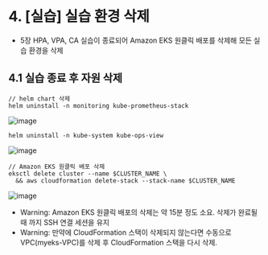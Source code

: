 # 4. [실습] 실습 환경 삭제
- 5장 HPA, VPA, CA 실습이 종료되어 Amazon EKS 원클릭 배포를 삭제해 모든 실습 환경을 삭제

## 4.1 실습 종료 후 자원 삭제
```
// helm chart 삭제
helm uninstall -n monitoring kube-prometheus-stack
```
![image](https://github.com/devhyunuk/eks-cloudnet/assets/49749510/d3c778ca-057b-4c50-9271-3235f8909c33)

```
helm uninstall -n kube-system kube-ops-view
```
![image](https://github.com/devhyunuk/eks-cloudnet/assets/49749510/fafbf065-964c-4e79-9f2c-6565e4cd7156)

```
// Amazon EKS 원클릭 배포 삭제
eksctl delete cluster --name $CLUSTER_NAME \
  && aws cloudformation delete-stack --stack-name $CLUSTER_NAME
```
![image](https://github.com/devhyunuk/eks-cloudnet/assets/49749510/ef6e7fcb-2aa9-457d-b17a-0154e8ecf804)

- Warning: Amazon EKS 원클릭 배포의 삭제는 약 15분 정도 소요. 삭제가 완료될 때 까지 SSH 연결 세션을 유지
- Warning: 만약에 CloudFormation 스택이 삭제되지 않는다면 수동으로 VPC(myeks-VPC)를 삭제 후 CloudFormation 스택을 다시 삭제.






















